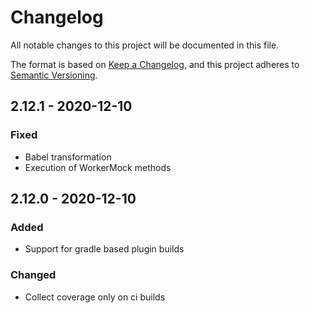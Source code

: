 # Changelog
All notable changes to this project will be documented in this file.

The format is based on [Keep a Changelog](https://keepachangelog.com/en/1.0.0/),
and this project adheres to [Semantic Versioning](https://semver.org/spec/v2.0.0.html).

## 2.12.1 - 2020-12-10

### Fixed
* Babel transformation
* Execution of WorkerMock methods

## 2.12.0 - 2020-12-10

### Added
* Support for gradle based plugin builds

### Changed
* Collect coverage only on ci builds
